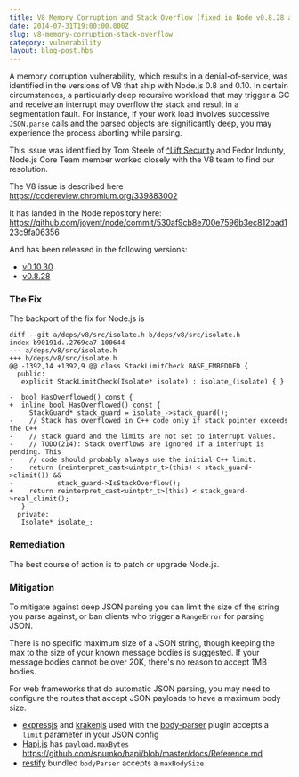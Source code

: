 ```yaml
---
title: V8 Memory Corruption and Stack Overflow (fixed in Node v0.8.28 and v0.10.30)
date: 2014-07-31T19:00:00.000Z
slug: v8-memory-corruption-stack-overflow
category: vulnerability
layout: blog-post.hbs
---
```


A memory corruption vulnerability, which results in a denial-of-service, was
identified in the versions of V8 that ship with Node.js 0.8 and 0.10. In
certain circumstances, a particularly deep recursive workload that may trigger
a GC and receive an interrupt may overflow the stack and result in a
segmentation fault. For instance, if your work load involves successive
`JSON.parse` calls and the parsed objects are significantly deep, you may
experience the process aborting while parsing.

This issue was identified by Tom Steele of [^Lift
Security](https://liftsecurity.io/) and Fedor Indunty, Node.js Core Team member
worked closely with the V8 team to find our resolution. 

The V8 issue is described here https://codereview.chromium.org/339883002

It has landed in the Node repository here:
https://github.com/joyent/node/commit/530af9cb8e700e7596b3ec812bad123c9fa06356

And has been released in the following versions:

 * [v0.10.30](http://nodejs.org/dist/v0.10.30)
 * [v0.8.28](http://nodejs.org/dist/v0.8.28)

### The Fix

The backport of the fix for Node.js is

```
diff --git a/deps/v8/src/isolate.h b/deps/v8/src/isolate.h
index b90191d..2769ca7 100644
--- a/deps/v8/src/isolate.h
+++ b/deps/v8/src/isolate.h
@@ -1392,14 +1392,9 @@ class StackLimitCheck BASE_EMBEDDED {
  public:
   explicit StackLimitCheck(Isolate* isolate) : isolate_(isolate) { }
 
-  bool HasOverflowed() const {
+  inline bool HasOverflowed() const {
     StackGuard* stack_guard = isolate_->stack_guard();
-    // Stack has overflowed in C++ code only if stack pointer exceeds the C++
-    // stack guard and the limits are not set to interrupt values.
-    // TODO(214): Stack overflows are ignored if a interrupt is pending. This
-    // code should probably always use the initial C++ limit.
-    return (reinterpret_cast<uintptr_t>(this) < stack_guard->climit()) &&
-           stack_guard->IsStackOverflow();
+    return reinterpret_cast<uintptr_t>(this) < stack_guard->real_climit();
   }
  private:
   Isolate* isolate_;
```

### Remediation

The best course of action is to patch or upgrade Node.js.

### Mitigation

To mitigate against deep JSON parsing you can limit the size of the string you
parse against, or ban clients who trigger a `RangeError` for parsing JSON.

There is no specific maximum size of a JSON string, though keeping the max to
the size of your known message bodies is suggested. If your message bodies
cannot be over 20K, there's no reason to accept 1MB bodies.

For web frameworks that do automatic JSON parsing, you may need to configure
the routes that accept JSON payloads to have a maximum body size.

 * [expressjs](http://expressjs.com) and [krakenjs](http://krakenjs.com) used with the [body-parser](https://github.com/expressjs/body-parser#bodyparserjsonoptions) plugin accepts a `limit` parameter in your JSON config
 * [Hapi.js](http://hapijs.com) has `payload.maxBytes` https://github.com/spumko/hapi/blob/master/docs/Reference.md
 * [restify](http://mcavage.me/node-restify/#Bundled-Plugins) bundled `bodyParser` accepts a `maxBodySize`
